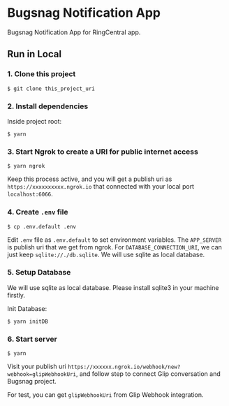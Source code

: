 # Bugsnag Notification App

Bugsnag Notification App for RingCentral app.

## Run in Local

### 1. Clone this project

```
$ git clone this_project_uri
```

### 2. Install dependencies

Inside project root:

```
$ yarn
```

### 3. Start Ngrok to create a URI for public internet access

```
$ yarn ngrok
```

Keep this process active, and you will get a publish uri as `https://xxxxxxxxxx.ngrok.io` that connected with your local port `localhost:6066`.

### 4. Create `.env` file

```
$ cp .env.default .env
```

Edit `.env` file as `.env.default` to set environment variables.
The `APP_SERVER` is publish uri that we get from ngrok.
For `DATABASE_CONNECTION_URI`, we can just keep `sqlite://./db.sqlite`. We will use sqlite as local database.

### 5. Setup Database

We will use sqlite as local database. Please install sqlite3 in your machine firstly.

Init Database:

```
$ yarn initDB
```

### 6. Start server

```
$ yarn 
```

Visit your publish uri `https://xxxxxx.ngrok.io/webhook/new?webhook=glipWebhookUri`, and follow step to connect Glip conversation and Bugsnag project.

For test, you can get `glipWebhookUri` from Glip Webhook integration.
